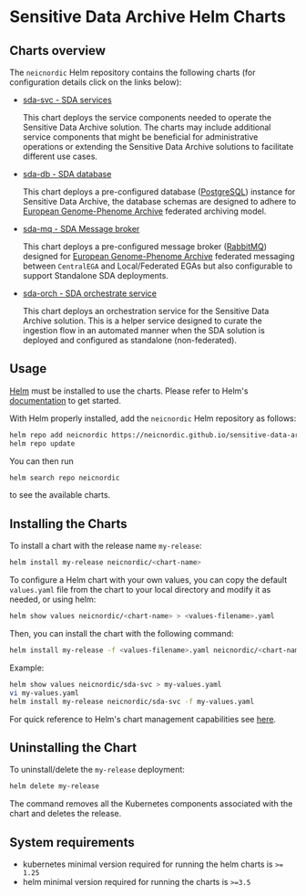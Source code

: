 # Sensitive Data Archive Helm Charts

<!-- Developer Comment: please keep in mind that contents below will appear as inline markdown sections in the NeIC SDA Handbook guide [Deploying on Kubernetes](https://neic-sda.readthedocs.io/en/latest/guides/deploy-k8s/) page. -->

## Charts overview

The `neicnordic` Helm repository contains the following charts (for configuration details click on the links below):

- [sda-svc - SDA services](https://github.com/neicnordic/sensitive-data-archive/blob/main/charts/sda-svc/README.md)

  This chart deploys the service components needed to operate the Sensitive Data Archive solution. The charts may include additional service components that might be beneficial for administrative operations or extending the Sensitive Data Archive solutions to facilitate different use cases.

- [sda-db - SDA database](https://github.com/neicnordic/sensitive-data-archive/blob/main/charts/sda-db/README.md)

  This chart deploys a pre-configured database ([PostgreSQL](https://www.postgresql.org/)) instance for Sensitive Data Archive, the database schemas are designed to adhere to [European Genome-Phenome Archive](https://ega-archive.org/) federated archiving model.

- [sda-mq - SDA Message broker](https://github.com/neicnordic/sensitive-data-archive/blob/main/charts/sda-mq/README.md)

  This chart deploys a pre-configured message broker ([RabbitMQ](https://www.rabbitmq.com/)) designed for [European Genome-Phenome Archive](https://ega-archive.org/) federated messaging between `CentralEGA` and Local/Federated EGAs but also configurable to support Standalone SDA deployments.

- [sda-orch - SDA orchestrate service](https://github.com/neicnordic/sensitive-data-archive/blob/main/charts/sda-orch/README.md)

  This chart deploys an orchestration service for the Sensitive Data Archive solution. This is a helper service designed to curate the ingestion flow in an automated manner when the SDA solution is deployed and configured as standalone (non-federated).

## Usage

[Helm](https://helm.sh) must be installed to use the charts.
Please refer to Helm's [documentation](https://helm.sh/docs/) to get started.

With Helm properly installed, add the `neicnordic` Helm repository as follows:

```sh
helm repo add neicnordic https://neicnordic.github.io/sensitive-data-archive
helm repo update
```

You can then run

```sh
helm search repo neicnordic
```

to see the available charts.

## Installing the Charts

To install a chart with the release name `my-release`:

```sh
helm install my-release neicnordic/<chart-name>
```

To configure a Helm chart with your own values, you can copy the default `values.yaml` file from the chart to your local directory and modify it as needed, or using helm:

```sh
helm show values neicnordic/<chart-name> > <values-filename>.yaml
```

Then, you can install the chart with the following command:

```sh
helm install my-release -f <values-filename>.yaml neicnordic/<chart-name>
```

Example:

```sh
helm show values neicnordic/sda-svc > my-values.yaml
vi my-values.yaml
helm install my-release neicnordic/sda-svc -f my-values.yaml
```

For quick reference to Helm's chart management capabilities see [here](https://helm.sh/docs/intro/cheatsheet/#chart-management).

## Uninstalling the Chart

To uninstall/delete the `my-release` deployment:

```sh
helm delete my-release
```

The command removes all the Kubernetes components associated with the chart and deletes the release.

## System requirements

 - kubernetes minimal version required for running the helm charts is `>= 1.25`
 - helm minimal version required for running the charts is `>=3.5`
